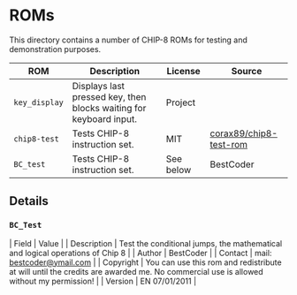 # ROMs

This directory contains a number of CHIP-8 ROMs for testing and demonstration purposes.

| ROM           | Description                                                        | License   | Source                                                              |
|---------------|--------------------------------------------------------------------|-----------|---------------------------------------------------------------------|
| `key_display` | Displays last pressed key, then blocks waiting for keyboard input. | Project   |                                                                     |
| `chip8-test`  | Tests CHIP-8 instruction set.                                      | MIT       | [corax89/chip8-test-rom](https://github.com/corax89/chip8-test-rom) |
| `BC_test`     | Tests CHIP-8 instruction set.                                      | See below | BestCoder                                                           |

## Details

### `BC_Test`

| Field | Value |
| Description | Test the conditional jumps, the mathematical and logical operations of Chip 8 |
| Author | BestCoder |
| Contact | mail: bestcoder@ymail.com |
| Copyright | You can use this rom and redistribute at will until the credits are awarded me. No commercial use is allowed without my permission! |
| Version | EN 07/01/2011 |